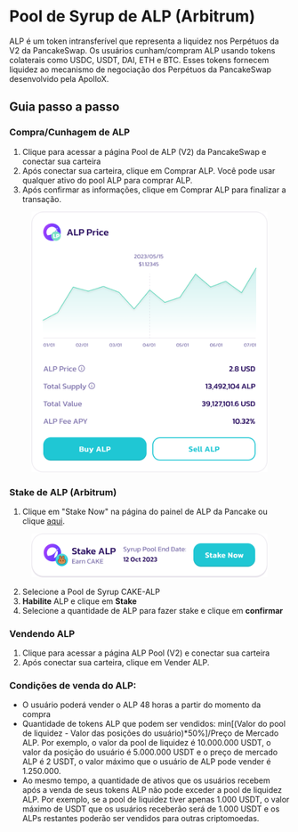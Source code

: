 # Pool de Syrup de ALP (Arbitrum)

ALP é um token intransferível que representa a liquidez nos Perpétuos da V2 da PancakeSwap. Os usuários cunham/compram ALP usando tokens colaterais como USDC, USDT, DAI, ETH e BTC. Esses tokens fornecem liquidez ao mecanismo de negociação dos Perpétuos da PancakeSwap desenvolvido pela ApolloX.&#x20;

## Guia passo a passo

### &#x20;Compra/Cunhagem de ALP&#x20;

1. Clique para acessar a página Pool de ALP (V2) da PancakeSwap e conectar sua carteira&#x20;
2. Após conectar sua carteira, clique em Comprar ALP. Você pode usar qualquer ativo do pool ALP para comprar ALP.&#x20;
3. Após confirmar as informações, clique em Comprar ALP para finalizar a transação.

<figure><img src="../../../../../../.gitbook/assets/image (1).png" alt=""><figcaption></figcaption></figure>

### Stake de ALP (Arbitrum)&#x20;

1. Clique em "Stake Now" na página do painel de ALP da Pancake ou clique [aqui](https://pancakeswap.finance/pools?chain=arb).

<figure><img src="../../../../../../.gitbook/assets/image (1) (1).png" alt=""><figcaption></figcaption></figure>

2. Selecione a Pool de Syrup CAKE-ALP
3. **Habilite** ALP e clique em **Stake**&#x20;
4. Selecione a quantidade de ALP para fazer stake e clique em **confirmar**

### **Vendendo ALP**

1. Clique para acessar a página ALP Pool (V2) e conectar sua carteira&#x20;
2. Após conectar sua carteira, clique em Vender ALP.&#x20;

### Condições de venda do ALP:&#x20;

* O usuário poderá vender o ALP 48 horas a partir do momento da compra&#x20;
* Quantidade de tokens ALP que podem ser vendidos: min\[(Valor do pool de liquidez - Valor das posições do usuário)\*50%]/Preço de Mercado ALP. Por exemplo, o valor da pool de liquidez é 10.000.000 USDT, o valor da posição do usuário é 5.000.000 USDT e o preço de mercado ALP é 2 USDT, o valor máximo que o usuário de ALP pode vender é 1.250.000.&#x20;
* Ao mesmo tempo, a quantidade de ativos que os usuários recebem após a venda de seus tokens ALP não pode exceder a pool de liquidez ALP. Por exemplo, se a pool de liquidez tiver apenas 1.000 USDT, o valor máximo de USDT que os usuários receberão será de 1.000 USDT e os ALPs restantes poderão ser vendidos para outras criptomoedas.
